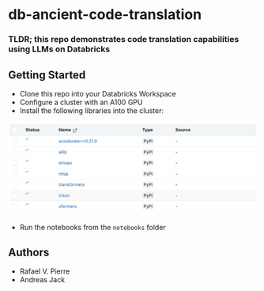 # db-ancient-code-translation

### TLDR; this repo demonstrates code translation capabilities using LLMs on Databricks

## Getting Started

* Clone this repo into your Databricks Workspace
* Configure a cluster with an A100 GPU
* Install the following libraries into the cluster:

<img src="https://github.com/rafaelvp-db/db-ancient-code-translation/blob/main/img/libraries.png?raw=true" style="width: 600px" />

* Run the notebooks from the `notebooks` folder

## Authors

* Rafael V. Pierre
* Andreas Jack
